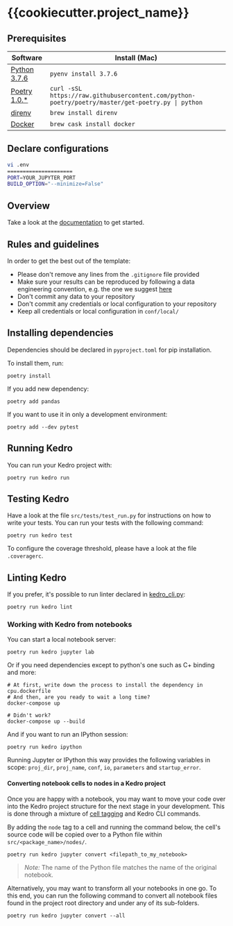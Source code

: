 # {{cookiecutter.project_name}}

## Prerequisites
| Software                 | Install (Mac)              |
|--------------------------|----------------------------|
| [Python 3.7.6][python]   | `pyenv install 3.7.6`      |
| [Poetry 1.0.*][poetry]   | `curl -sSL https://raw.githubusercontent.com/python-poetry/poetry/master/get-poetry.py \| python`|
| [direnv][direnv]         | `brew install direnv`      |
| [Docker][docker]         | `brew cask install docker` |

[python]: https://www.python.org/downloads/release/python-376/
[poetry]: https://python-poetry.org/
[direnv]: https://direnv.net/
[docker]: https://docs.docker.com/docker-for-mac/

## Declare configurations
```bash
vi .env
=====================
PORT=YOUR_JUPYTER_PORT
BUILD_OPTION="--minimize=False"
```

## Overview

Take a look at the [documentation](https://kedro.readthedocs.io) to get started.

## Rules and guidelines

In order to get the best out of the template:
 * Please don't remove any lines from the `.gitignore` file provided
 * Make sure your results can be reproduced by following a data engineering convention, e.g. the one we suggest [here](https://kedro.readthedocs.io/en/latest/06_resources/01_faq.html#what-is-data-engineering-convention)
 * Don't commit any data to your repository
 * Don't commit any credentials or local configuration to your repository
 * Keep all credentials or local configuration in `conf/local/`

## Installing dependencies

Dependencies should be declared in `pyproject.toml` for pip installation.

To install them, run:

```
poetry install
```

If you add new dependency:

```
poetry add pandas
```

If you want to use it in only a development environment:

```
poetry add --dev pytest
```

## Running Kedro

You can run your Kedro project with:

```
poetry run kedro run
```

## Testing Kedro

Have a look at the file `src/tests/test_run.py` for instructions on how to write your tests. You can run your tests with the following command:

```
poetry run kedro test
```

To configure the coverage threshold, please have a look at the file `.coveragerc`.

## Linting Kedro

If you prefer, it's possible to run linter declared in [kedro_cli.py](https://github.com/{{cookiecutter.github_user_name}}/{{cookiecutter.project_name}}/blob/master/kedro_cli.py):

```
poetry run kedro lint
```

### Working with Kedro from notebooks

You can start a local notebook server:

```
poetry run kedro jupyter lab
```

Or if you need dependencies except to python's one such as C+ binding and more:

```
# At first, write down the process to install the dependency in cpu.dockerfile
# And then, are you ready to wait a long time?
docker-compose up

# Didn't work?
docker-compose up --build
```

And if you want to run an IPython session:

```
poetry run kedro ipython
```

Running Jupyter or IPython this way provides the following variables in
scope: `proj_dir`, `proj_name`, `conf`, `io`, `parameters` and `startup_error`.

#### Converting notebook cells to nodes in a Kedro project

Once you are happy with a notebook, you may want to move your code over into the Kedro project structure for the next stage in your development. This is done through a mixture of [cell tagging](https://jupyter-notebook.readthedocs.io/en/stable/changelog.html#cell-tags) and Kedro CLI commands.

By adding the `node` tag to a cell and running the command below, the cell's source code will be copied over to a Python file within `src/<package_name>/nodes/`.
```
poetry run kedro jupyter convert <filepath_to_my_notebook>
```
> *Note:* The name of the Python file matches the name of the original notebook.

Alternatively, you may want to transform all your notebooks in one go. To this end, you can run the following command to convert all notebook files found in the project root directory and under any of its sub-folders.
```
poetry run kedro jupyter convert --all
```

